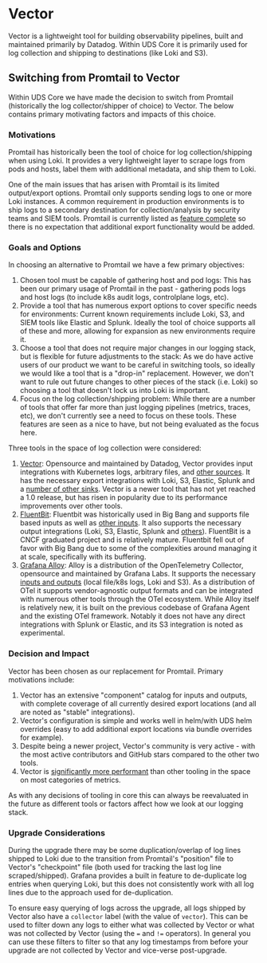 # Vector

Vector is a lightweight tool for building observability pipelines, built and maintained primarily by Datadog. Within UDS Core it is primarily used for log collection and shipping to destinations (like Loki and S3).

## Switching from Promtail to Vector

Within UDS Core we have made the decision to switch from Promtail (historically the log collector/shipper of choice) to Vector. The below contains primary motivating factors and impacts of this choice.

### Motivations

Promtail has historically been the tool of choice for log collection/shipping when using Loki. It provides a very lightweight layer to scrape logs from pods and hosts, label them with additional metadata, and ship them to Loki.

One of the main issues that has arisen with Promtail is its limited output/export options. Promtail only supports sending logs to one or more Loki instances. A common requirement in production environments is to ship logs to a secondary destination for collection/analysis by security teams and SIEM tools. Promtail is currently listed as [feature complete](https://grafana.com/docs/loki/latest/send-data/promtail/) so there is no expectation that additional export functionality would be added.

### Goals and Options

In choosing an alternative to Promtail we have a few primary objectives:
1. Chosen tool must be capable of gathering host and pod logs: This has been our primary usage of Promtail in the past - gathering pods logs and host logs (to include k8s audit logs, controlplane logs, etc).
1. Provide a tool that has numerous export options to cover specific needs for environments: Current known requirements include Loki, S3, and SIEM tools like Elastic and Splunk. Ideally the tool of choice supports all of these and more, allowing for expansion as new environments require it.
1. Choose a tool that does not require major changes in our logging stack, but is flexible for future adjustments to the stack: As we do have active users of our product we want to be careful in switching tools, so ideally we would like a tool that is a "drop-in" replacement. However, we don't want to rule out future changes to other pieces of the stack (i.e. Loki) so choosing a tool that doesn't lock us into Loki is important.
1. Focus on the log collection/shipping problem: While there are a number of tools that offer far more than just logging pipelines (metrics, traces, etc), we don't currently see a need to focus on these tools. These features are seen as a nice to have, but not being evaluated as the focus here.

Three tools in the space of log collection were considered:
1. [Vector](https://vector.dev/): Opensource and maintained by Datadog, Vector provides input integrations with Kubernetes logs, arbitrary files, and [other sources](https://vector.dev/docs/reference/configuration/sources/). It has the necessary export integrations with Loki, S3, Elastic, Splunk and a [number of other sinks](https://vector.dev/docs/reference/configuration/sinks/). Vector is a newer tool that has not yet reached a 1.0 release, but has risen in popularity due to its performance improvements over other tools.
1. [FluentBit](https://fluentbit.io/): Fluentbit was historically used in Big Bang and supports file based inputs as well as [other inputs](https://docs.fluentbit.io/manual/pipeline/inputs). It also supports the necessary output integrations (Loki, S3, Elastic, Splunk and [others](https://docs.fluentbit.io/manual/pipeline/outputs)). FluentBit is a CNCF graduated project and is relatively mature. Fluentbit fell out of favor with Big Bang due to some of the complexities around managing it at scale, specifically with its buffering.
1. [Grafana Alloy](https://grafana.com/docs/alloy/latest/): Alloy is a distribution of the OpenTelemetry Collector, opensource and maintained by Grafana Labs. It supports the necessary [inputs and outputs](https://grafana.com/docs/alloy/latest/reference/components/) (local file/k8s logs, Loki and S3). As a distribution of OTel it supports vendor-agnostic output formats and can be integrated with numerous other tools through the OTel ecosystem. While Alloy itself is relatively new, it is built on the previous codebase of Grafana Agent and the existing OTel framework. Notably it does not have any direct integrations with Splunk or Elastic, and its S3 integration is noted as experimental.

### Decision and Impact

Vector has been chosen as our replacement for Promtail. Primary motivations include:
1. Vector has an extensive "component" catalog for inputs and outputs, with complete coverage of all currently desired export locations (and all are noted as "stable" integrations).
1. Vector's configuration is simple and works well in helm/with UDS helm overrides (easy to add additional export locations via bundle overrides for example).
1. Despite being a newer project, Vector's community is very active - with the most active contributors and GitHub stars compared to the other two tools.
1. Vector is [significantly more performant](https://github.com/vectordotdev/vector?tab=readme-ov-file#performance) than other tooling in the space on most categories of metrics.

As with any decisions of tooling in core this can always be reevaluated in the future as different tools or factors affect how we look at our logging stack.

### Upgrade Considerations

During the upgrade there may be some duplication/overlap of log lines shipped to Loki due to the transition from Promtail's "position" file to Vector's "checkpoint" file (both used for tracking the last log line scraped/shipped). Grafana provides a built in feature to de-duplicate log entries when querying Loki, but this does not consistently work with all log lines due to the approach used for de-duplication.

To ensure easy querying of logs across the upgrade, all logs shipped by Vector also have a `collector` label (with the value of `vector`). This can be used to filter down any logs to either what was collected by Vector or what was not collected by Vector (using the `=` and `!=` operators). In general you can use these filters to filter so that any log timestamps from before your upgrade are not collected by Vector and vice-verse post-upgrade.
